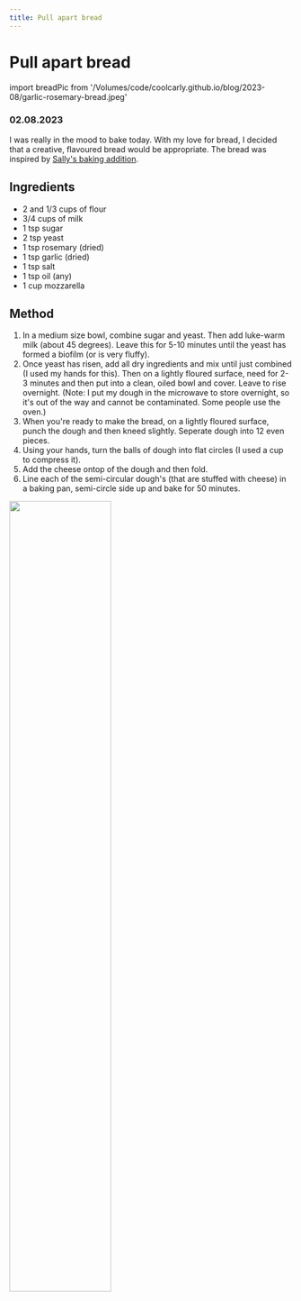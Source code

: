 ```yaml
---
title: Pull apart bread
---
```


# Pull apart bread 
import breadPic from '/Volumes/code/coolcarly.github.io/blog/2023-08/garlic-rosemary-bread.jpeg'

### 02.08.2023
I was really in the mood to bake today. With my love for bread, I decided that a creative, flavoured bread would be appropriate. 
The bread was inspired by [Sally's baking addition](https://sallysbakingaddiction.com/rosemary-garlic-pull-apart-bread/). 

## Ingredients
- 2 and 1/3 cups of flour
- 3/4 cups of milk
- 1 tsp sugar
- 2 tsp yeast
- 1 tsp rosemary (dried)
- 1 tsp garlic (dried)
- 1 tsp salt
- 1 tsp oil (any) 
- 1 cup mozzarella

## Method
1. In a medium size bowl, combine sugar and yeast. Then add luke-warm milk (about 45 degrees). Leave this for 5-10 minutes until the yeast has formed a biofilm (or is very fluffy). 
2. Once yeast has risen, add all dry ingredients and mix until just combined (I used my hands for this). Then on a lightly floured surface, need for 2-3 minutes and then put into a clean, oiled bowl and cover. Leave to rise overnight. (Note: I put my dough in the microwave to store overnight, so it's out of the way and cannot be contaminated. Some people use the oven.)
3. When you're ready to make the bread, on a lightly floured surface, punch the dough and then kneed slightly. Seperate dough into 12 even pieces. 
4. Using your hands, turn the balls of dough into flat circles (I used a cup to compress it). 
5. Add the cheese ontop of the dough and then fold. 
6. Line each of the semi-circular dough's (that are stuffed with cheese) in a baking pan, semi-circle side up and bake for 50 minutes. 



<img src={breadPic} width="60%" className="centered-image" />
